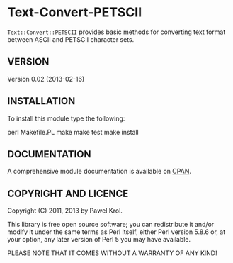 Text-Convert-PETSCII
====================

`Text::Convert::PETSCII` provides basic methods for converting text format between ASCII and PETSCII character sets.

VERSION
-------

Version 0.02 (2013-02-16)

INSTALLATION
------------

To install this module type the following:

   perl Makefile.PL
   make
   make test
   make install

DOCUMENTATION
-------------

A comprehensive module documentation is available on [CPAN](http://search.cpan.org/~pawelkrol/Text-Convert-PETSCII/lib/Text/Convert/PETSCII.pm).

COPYRIGHT AND LICENCE
---------------------

Copyright (C) 2011, 2013 by Pawel Krol.

This library is free open source software; you can redistribute it and/or modify it under the same terms as Perl itself, either Perl version 5.8.6 or, at your option, any later version of Perl 5 you may have available.

PLEASE NOTE THAT IT COMES WITHOUT A WARRANTY OF ANY KIND!
